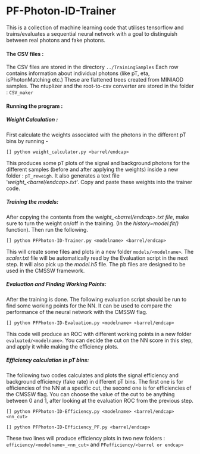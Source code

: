 # PF-Photon-ID-Trainer
This is a collection of machine learning code that utilises tensorflow and trains/evaluates a sequential neural network with a goal to distinguish between real photons and fake photons.

#### The CSV files :
The CSV files are stored in the directory ```../TrainingSamples```
Each row contains information about individual photons (like pT, eta, isPhotonMatching etc.)
These are flattened trees created from MINIAOD samples.
The ntuplizer and the root-to-csv converter are stored in the folder : ```CSV_maker```
#### Running the program :
##### Weight Calculation :
First calculate the weights associated with the photons in the different pT bins by running -
```
[] python weight_calculator.py <barrel/endcap> 
```
This produces some pT plots of the signal and background photons for the different samples (before and after applying the weights) inside a new folder : ```pT_reweigh```. It also generates a text file '*weight_<barrel/endcap>.txt*'. Copy and paste these weights into the trainer code.

##### Training the models:
After copying the contents from the *weight_<barrel/endcap>.txt file*, make sure to turn the weight on/off in the training. (In the *history=model.fit()* function). Then run the following.
```
[] python PFPhoton-ID-Trainer.py <modelname> <barrel/endcap>
```
This will create some files and plots in a new folder ```models/<modelname>```. The *scaler.txt* file will be automatically read by the Evaluation script in the next step. It will also pick up the *model.h5* file. The pb files are designed to be used in the CMSSW framework.

##### Evaluation and Finding Working Points:
After the training is done. The following evaluation script should be run to find some working points for the NN. It can be used to compare the performance of the neural network with the CMSSW flag.
```
[] python PFPhoton-ID-Evaluation.py <modelname> <barrel/endcap>
```
This code will produce an ROC with different working points in a new folder ```evaluated/<modelname>```. You can decide the cut on the NN score in this step, and apply it while making the efficiency plots.

##### Efficiency calculation in pT bins:
The following two codes calculates and plots the signal efficiency and background efficiency (fake rate) in different pT bins. The first one is for efficiencies of the NN at a specific cut, the second one is for efficiencies of the CMSSW flag. You can choose the value of the cut to be anything between 0 and 1, after looking at the evaluation ROC from the previous step.
```
[] python PFPhoton-ID-Efficiency.py <modelname> <barrel/endcap> <nn_cut>
```
```
[] python PFPhoton-ID-Efficiency_PF.py <barrel/endcap>
```
These two lines will produce efficiency plots in two new folders : ```efficiency/<modelname>_<nn_cut>``` and ```PFefficiency/<barrel or endcap>```



